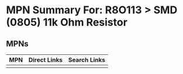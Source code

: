 



# MPN Summary For: R8O113 > SMD (0805) 11k Ohm Resistor

## MPNs
  

|MPN|Direct Links|Search Links|
| :--- | :--- | :--- |
||||
